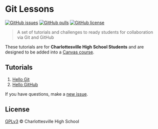 # Git Lessons

[![GitHub issues](https://img.shields.io/github/issues/chssigma/git-lessons.svg?longCache=true&style=flat-square)](https://github.com/chssigma/git-lessons/issues)
[![GitHub pulls](https://img.shields.io/github/issues-pr/chssigma/git-lessons.svg?longCache=true&style=flat-square)](https://github.com/chssigma/git-lessons/pulls)
[![GitHub license](https://img.shields.io/github/license/chssigma/git-lessons.svg?longCache=true&style=flat-square)](https://github.com/chssigma/git-lessons/blob/master/LICENSE)

>A set of tutorials and challenges to ready students for collaboration via Git and GitHub

These tutorials are for **Charlottesville High School Students** and are designed to be added into a [Canvas course](https://www.canvaslms.com/).

## Tutorials

1. [Hello Git](engineering/1_hello_git.md)
2. [Hello GitHub](engineering/2_hello_github.md)

If you have questions, make a [new issue](https://github.com/chssigma/git-lessons/issues).

## License

[GPLv3](LICENSE) © Charlottesville High School

